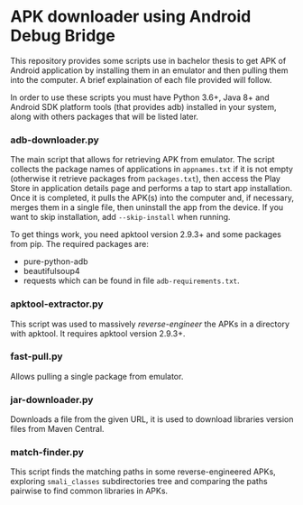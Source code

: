 # APK downloader using Android Debug Bridge
This repository provides some scripts use in bachelor thesis to get APK of Android application by installing them in an emulator and then pulling them into the computer. A brief explaination of each file provided will follow.

In order to use these scripts you must have Python 3.6+, Java 8+ and Android SDK platform tools (that provides adb) installed in your system, along with others packages that will be listed later.

### adb-downloader.py
The main script that allows for retrieving APK from emulator. The script collects the package names of applications in ```appnames.txt``` if it is not empty (otherwise it retrieve packages from ```packages.txt```), then access the Play Store in application details page and performs a tap to start app installation. Once it is completed, it pulls the APK(s) into the computer and, if necessary, merges them in a single file, then uninstall the app from the device.
If you want to skip installation, add ```--skip-install``` when running. 

To get things work, you need apktool version 2.9.3+ and some packages from pip. The required packages are:
+ pure-python-adb
+ beautifulsoup4
+ requests
which can be found in file ```adb-requirements.txt```.

### apktool-extractor.py
This script was used to massively *reverse-engineer* the APKs in a directory with apktool. It requires apktool version 2.9.3+.

### fast-pull.py
Allows pulling a single package from emulator.

### jar-downloader.py
Downloads a file from the given URL, it is used to download libraries version files from Maven Central.

### match-finder.py
This script finds the matching paths in some reverse-engineered APKs, exploring ```smali_classes``` subdirectories tree and comparing the paths pairwise to find common libraries in APKs. 
